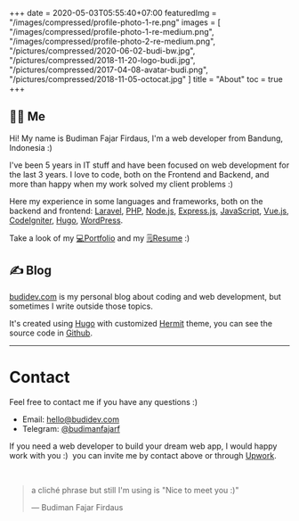 +++
date = 2020-05-03T05:55:40+07:00
featuredImg = "/images/compressed/profile-photo-1-re.png"
images = [
  "/images/compressed/profile-photo-1-re-medium.png",
  "/images/compressed/profile-photo-2-re-medium.png",
  "/pictures/compressed/2020-06-02-budi-bw.jpg",
  "/pictures/compressed/2018-11-20-logo-budi.jpg",
  "/pictures/compressed/2017-04-08-avatar-budi.png",
  "/pictures/compressed/2018-11-05-octocat.jpg"
]
title = "About"
toc = true
+++
## 👨‍💻 Me

Hi! My name is Budiman Fajar Firdaus, I'm a web developer from Bandung, Indonesia :)

I've been 5 years in IT stuff and have been focused on web development for the last 3 years. I love to code, both on the Frontend and Backend, and more than happy when my work solved my client problems :)

Here my experience in some languages and frameworks, both on the backend and frontend: [Laravel](https://laravel.com/ "Laravel"), [PHP](https://www.php.net/ "PHP"), [Node.js](https://nodejs.org/ "Node.js"), [Express.js](http://expressjs.com/ "Express.js"), [JavaScript](https://developer.mozilla.org/en-US/docs/Web/JavaScript "JavaScript"), [Vue.js](https://vuejs.org/ "Vue.js"), [CodeIgniter](https://codeigniter.com/ "CodeIgniter"), [Hugo](https://gohugo.io "Hugo"), [WordPress](https://wordpress.org "WordPress").

Take a look of my [💻Portfolio](/dev/ "Budiman's Portfolio") and my [🗒️Resume](https://drive.google.com/file/d/1WRaVoQDYyalb_EQYg--ddVMND3uhL3M8/view?usp=sharing "Budiman's Resume") :)

## ✍️ Blog

[budidev.com](/ "BudiDev") is my personal blog about coding and web development, but sometimes I write outside those topics.

It's created using [Hugo](https://gohugo.io "Hugo") with customized [Hermit](https://themes.gohugo.io/hermit "Hugo Hermit theme") theme, you can see the source code in [Github](https://github.com/budimanfajarf/blog "Github Blog Budiman Fajar Firdaus").

---

# Contact

Feel free to contact me if you have any questions :)

* Email: [hello@budidev.com](mailto:hello@budidev.com?cc=budimanfajarf@gmail.com "Email Budiman Fajar Firdaus")
* Telegram: [@budimanfajarf](https://t.me/budimanfajarf/ "Telegram Budiman Fajar Firdaus")

If you need a web developer to build your dream web app, I would happy work with you :)&nbsp; you can invite me by contact above or through [Upwork](https://www.upwork.com/freelancers/\~01b8d55d6a5a8f1077/ "Upwork Budiman Fajar Firdaus").

‎

> a cliché phrase but still I'm using is "Nice to meet you :)"
>
> — Budiman Fajar Firdaus

‎

